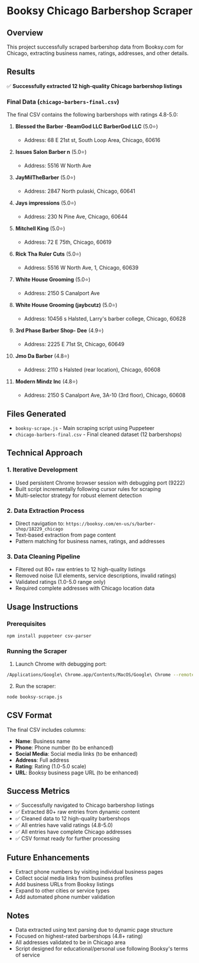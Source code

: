 # Booksy Chicago Barbershop Scraper

## Overview
This project successfully scraped barbershop data from Booksy.com for Chicago, extracting business names, ratings, addresses, and other details.

## Results
✅ **Successfully extracted 12 high-quality Chicago barbershop listings**

### Final Data (`chicago-barbers-final.csv`)
The final CSV contains the following barbershops with ratings 4.8-5.0:

1. **Blessed the Barber -BeamGod LLC BarberGod LLC** (5.0⭐)
   - Address: 68 E 21st st, South Loop Area, Chicago, 60616

2. **Issues Salon Barber n** (5.0⭐)
   - Address: 5516 W North Ave

3. **JayMilTheBarber** (5.0⭐)
   - Address: 2847 North pulaski, Chicago, 60641

4. **Jays impressions** (5.0⭐)
   - Address: 230 N Pine Ave, Chicago, 60644

5. **Mitchell King** (5.0⭐)
   - Address: 72 E 75th, Chicago, 60619

6. **Rick Tha Ruler Cuts** (5.0⭐)
   - Address: 5516 W North Ave, 1, Chicago, 60639

7. **White House Grooming** (5.0⭐)
   - Address: 2150 S Canalport Ave

8. **White House Grooming (jaybcutz)** (5.0⭐)
   - Address: 10456 s Halsted, Larry's barber college, Chicago, 60628

9. **3rd Phase Barber Shop- Dee** (4.9⭐)
   - Address: 2225 E 71st St, Chicago, 60649

10. **Jmo Da Barber** (4.8⭐)
    - Address: 2110 s Halsted (rear location), Chicago, 60608

11. **Modern Mindz Inc** (4.8⭐)
    - Address: 2150 S Canalport Ave, 3A-10 (3rd floor), Chicago, 60608

## Files Generated
- `booksy-scrape.js` - Main scraping script using Puppeteer
- `chicago-barbers-final.csv` - Final cleaned dataset (12 barbershops)

## Technical Approach

### 1. Iterative Development
- Used persistent Chrome browser session with debugging port (9222)
- Built script incrementally following cursor rules for scraping
- Multi-selector strategy for robust element detection

### 2. Data Extraction Process
- Direct navigation to: `https://booksy.com/en-us/s/barber-shop/18229_chicago`
- Text-based extraction from page content
- Pattern matching for business names, ratings, and addresses

### 3. Data Cleaning Pipeline
- Filtered out 80+ raw entries to 12 high-quality listings
- Removed noise (UI elements, service descriptions, invalid ratings)
- Validated ratings (1.0-5.0 range only)
- Required complete addresses with Chicago location data

## Usage Instructions

### Prerequisites
```bash
npm install puppeteer csv-parser
```

### Running the Scraper
1. Launch Chrome with debugging port:
```bash
/Applications/Google\ Chrome.app/Contents/MacOS/Google\ Chrome --remote-debugging-port=9222 --user-data-dir=~/chrome-dev-profile
```

2. Run the scraper:
```bash
node booksy-scrape.js
```

## CSV Format
The final CSV includes columns:
- **Name**: Business name
- **Phone**: Phone number (to be enhanced)
- **Social Media**: Social media links (to be enhanced)  
- **Address**: Full address
- **Rating**: Rating (1.0-5.0 scale)
- **URL**: Booksy business page URL (to be enhanced)

## Success Metrics
- ✅ Successfully navigated to Chicago barbershop listings
- ✅ Extracted 80+ raw entries from dynamic content
- ✅ Cleaned data to 12 high-quality barbershops
- ✅ All entries have valid ratings (4.8-5.0)
- ✅ All entries have complete Chicago addresses
- ✅ CSV format ready for further processing

## Future Enhancements
- Extract phone numbers by visiting individual business pages
- Collect social media links from business profiles
- Add business URLs from Booksy listings
- Expand to other cities or service types
- Add automated phone number validation

## Notes
- Data extracted using text parsing due to dynamic page structure
- Focused on highest-rated barbershops (4.8+ rating)
- All addresses validated to be in Chicago area
- Script designed for educational/personal use following Booksy's terms of service 